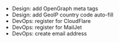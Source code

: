 - Design: add OpenGraph meta tags
- Design: add GeoIP country code auto-fill
- DevOps: register for CloudFlare
- DevOps: register for MailJet
- DevOps: create email address
